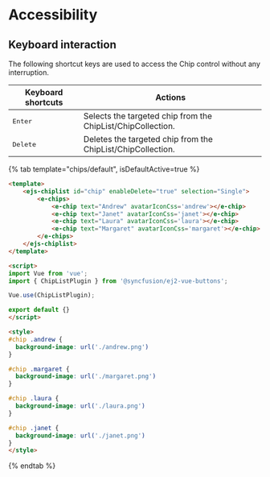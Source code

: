 # Accessibility

## Keyboard interaction

The following shortcut keys are used to access the Chip control without any interruption.

| Keyboard shortcuts | Actions |
|------------|-------------------|
| <kbd>Enter</kbd> | Selects the targeted chip from the ChipList/ChipCollection. |
| <kbd>Delete</kbd> | Deletes the targeted chip from the ChipList/ChipCollection. |

{% tab template="chips/default", isDefaultActive=true %}

```html
<template>
    <ejs-chiplist id="chip" enableDelete="true" selection="Single">
        <e-chips>
            <e-chip text="Andrew" avatarIconCss='andrew'></e-chip>
            <e-chip text="Janet" avatarIconCss='janet'></e-chip>
            <e-chip text="Laura" avatarIconCss='laura'></e-chip>
            <e-chip text="Margaret" avatarIconCss='margaret'></e-chip>
        </e-chips>
    </ejs-chiplist>
</template>

<script>
import Vue from 'vue';
import { ChipListPlugin } from '@syncfusion/ej2-vue-buttons';

Vue.use(ChipListPlugin);

export default {}
</script>

<style>
#chip .andrew {
  background-image: url('./andrew.png')
}

#chip .margaret {
  background-image: url('./margaret.png')
}

#chip .laura {
  background-image: url('./laura.png')
}

#chip .janet {
  background-image: url('./janet.png')
}
</style>

```

{% endtab %}
